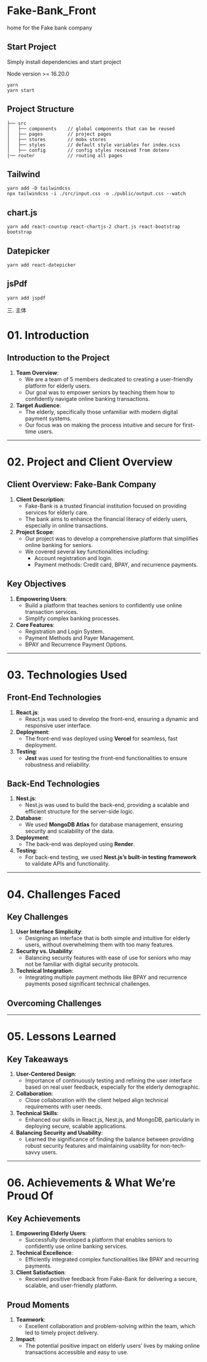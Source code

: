 # Fake-Bank_Front

home for the Fake bank company

## Start Project

Simply install dependencies and start project

Node version >= 16.20.0

```
yarn
yarn start
```

## Project Structure

```
├── src
│   ├── components    // global components that can be reused
│   ├── pages         // project pages
│   ├── stores        // mobx stores
│   ├── styles        // default style variables for index.scss
│   ├── config        // config styles received from dotenv
|── router            // routing all pages
```

## Tailwind

```
yarn add -D tailwindcss
npx tailwindcss -i ./src/input.css -o ./public/output.css --watch

```

## chart.js

```
yarn add react-countup react-chartjs-2 chart.js react-bootstrap bootstrap
```

## Datepicker

```
yarn add react-datepicker
```

## jsPdf

```
yarn add jspdf
```

三. 主体

# 01. Introduction

## Introduction to the Project

1. **Team Overview**:
   - We are a team of 5 members dedicated to creating a user-friendly platform for elderly users.
   - Our goal was to empower seniors by teaching them how to confidently navigate online banking transactions.
2. **Target Audience**:
   - The elderly, specifically those unfamiliar with modern digital payment systems.
   - Our focus was on making the process intuitive and secure for first-time users.

---

# 02. Project and Client Overview

## Client Overview: Fake-Bank Company

1. **Client Description**:
   - Fake-Bank is a trusted financial institution focused on providing services for elderly care.
   - The bank aims to enhance the financial literacy of elderly users, especially in online transactions.
2. **Project Scope**:
   - Our project was to develop a comprehensive platform that simplifies online banking for seniors.
   - We covered several key functionalities including:
     - Account registration and login.
     - Payment methods: Credit card, BPAY, and recurrence payments.

## Key Objectives

1. **Empowering Users**:
   - Build a platform that teaches seniors to confidently use online transaction services.
   - Simplify complex banking processes.
2. **Core Features**:
   - Registration and Login System.
   - Payment Methods and Payer Management.
   - BPAY and Recurrence Payment Options.

---

# 03. Technologies Used

## Front-End Technologies

1. **React.js**:
   - React.js was used to develop the front-end, ensuring a dynamic and responsive user interface.
2. **Deployment**:
   - The front-end was deployed using **Vercel** for seamless, fast deployment.
3. **Testing**:
   - **Jest** was used for testing the front-end functionalities to ensure robustness and reliability.

## Back-End Technologies

1. **Nest.js**:
   - Nest.js was used to build the back-end, providing a scalable and efficient structure for the server-side logic.
2. **Database**:
   - We used **MongoDB Atlas** for database management, ensuring security and scalability of the data.
3. **Deployment**:
   - The back-end was deployed using **Render**.
4. **Testing**:
   - For back-end testing, we used **Nest.js’s built-in testing framework** to validate APIs and functionality.

---

# 04. Challenges Faced

## Key Challenges

1. **User Interface Simplicity**:
   - Designing an interface that is both simple and intuitive for elderly users, without overwhelming them with too many features.
2. **Security vs. Usability**:
   - Balancing security features with ease of use for seniors who may not be familiar with digital security protocols.
3. **Technical Integration**:
   - Integrating multiple payment methods like BPAY and recurrence payments posed significant technical challenges.

## Overcoming Challenges

---

# 05. Lessons Learned

## Key Takeaways

1. **User-Centered Design**:
   - Importance of continuously testing and refining the user interface based on real user feedback, especially for the elderly demographic.
2. **Collaboration**:
   - Close collaboration with the client helped align technical requirements with user needs.
3. **Technical Skills**:
   - Enhanced our skills in React.js, Nest.js, and MongoDB, particularly in deploying secure, scalable applications.
4. **Balancing Security and Usability**:
   - Learned the significance of finding the balance between providing robust security features and maintaining usability for non-tech-savvy users.

---

# 06. Achievements & What We’re Proud Of

## Key Achievements

1. **Empowering Elderly Users**:
   - Successfully developed a platform that enables seniors to confidently use online banking services.
2. **Technical Excellence**:
   - Efficiently integrated complex functionalities like BPAY and recurring payments.
3. **Client Satisfaction**:
   - Received positive feedback from Fake-Bank for delivering a secure, scalable, and user-friendly platform.

## Proud Moments

1. **Teamwork**:
   - Excellent collaboration and problem-solving within the team, which led to timely project delivery.
2. **Impact**:
   - The potential positive impact on elderly users’ lives by making online transactions accessible and easy to use.
